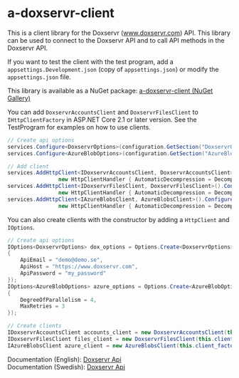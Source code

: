 # a-doxservr-client
This is a client library for the Doxservr (<a href="https://www.doxservr.com">www.doxservr.com</a>) API. This library can be used to connect to the Doxservr API and to call API methods in the Doxservr API.

If you want to test the client with the test program, add a `appsettings.Development.json` (copy of `appsettings.json`) or modify the `appsettings.json` file.

This library is available as a NuGet package: <a href="https://www.nuget.org/packages/Annytab.Doxservr.Client/">a-doxservr-client (NuGet Gallery)</a>

You can add `DoxservrAccountsClient` and `DoxservrFilesClient` to `IHttpClientFactory` in ASP.NET Core 2.1 or later version. See the TestProgram for examples on how to use clients.

```cs
// Create api options
services.Configure<DoxservrOptions>(configuration.GetSection("DoxservrOptions"));
services.Configure<AzureBlobOptions>(configuration.GetSection("AzureBlobOptions"));

// Add client
services.AddHttpClient<IDoxservrAccountsClient, DoxservrAccountsClient>().ConfigurePrimaryHttpMessageHandler(() =>
                new HttpClientHandler { AutomaticDecompression = DecompressionMethods.GZip | DecompressionMethods.Deflate });
services.AddHttpClient<IDoxservrFilesClient, DoxservrFilesClient>().ConfigurePrimaryHttpMessageHandler(() =>
                new HttpClientHandler { AutomaticDecompression = DecompressionMethods.GZip | DecompressionMethods.Deflate });
services.AddHttpClient<IAzureBlobsClient, AzureBlobsClient>().ConfigurePrimaryHttpMessageHandler(() =>
                new HttpClientHandler { AutomaticDecompression = DecompressionMethods.GZip | DecompressionMethods.Deflate });
```

You can also create clients with the constructor by adding a `HttpClient` and `IOptions`.

```cs
// Create api options
IOptions<DoxservrOptions> dox_options = Options.Create<DoxservrOptions>(new DoxservrOptions
{
	ApiEmail = "demo@demo.se",
	ApiHost = "https://www.doxservr.com",
	ApiPassword = "my_password"
});
IOptions<AzureBlobOptions> azure_options = Options.Create<AzureBlobOptions>(new AzureBlobOptions
{
	DegreeOfParallelism = 4,
	MaxRetries = 3
});

// Create clients
IDoxservrAccountsClient accounts_client = new DoxservrAccountsClient(this.client_factory.CreateClient(), dox_options);
IDoxservrFilesClient files_client = new DoxservrFilesClient(this.client_factory.CreateClient(), dox_options);
IAzureBlobsClient azure_client = new AzureBlobsClient(this.client_factory.CreateClient(), azure_options);
```

Documentation (English): <a href="https://www.doxservr.com/home/api">Doxservr Api</a><br />
Documentation (Swedish): <a href="https://www.doxservr.se/home/api">Doxservr Api</a>
